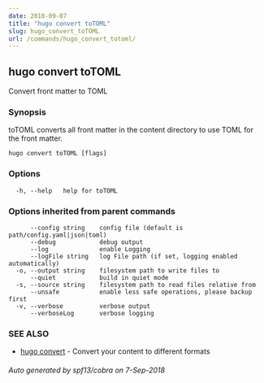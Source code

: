 ```yaml
---
date: 2018-09-07
title: "hugo convert toTOML"
slug: hugo_convert_toTOML
url: /commands/hugo_convert_totoml/
---
```

## hugo convert toTOML

Convert front matter to TOML

### Synopsis

toTOML converts all front matter in the content directory
to use TOML for the front matter.

```
hugo convert toTOML [flags]
```

### Options

```
  -h, --help   help for toTOML
```

### Options inherited from parent commands

```
      --config string    config file (default is path/config.yaml|json|toml)
      --debug            debug output
      --log              enable Logging
      --logFile string   log File path (if set, logging enabled automatically)
  -o, --output string    filesystem path to write files to
      --quiet            build in quiet mode
  -s, --source string    filesystem path to read files relative from
      --unsafe           enable less safe operations, please backup first
  -v, --verbose          verbose output
      --verboseLog       verbose logging
```

### SEE ALSO

* [hugo convert](/commands/hugo_convert/)	 - Convert your content to different formats

###### Auto generated by spf13/cobra on 7-Sep-2018
